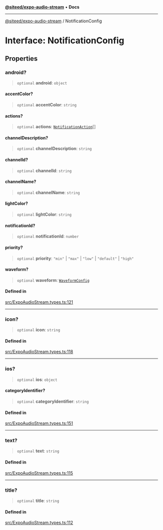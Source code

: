 [**@siteed/expo-audio-stream**](../README.md) • **Docs**

***

[@siteed/expo-audio-stream](../README.md) / NotificationConfig

# Interface: NotificationConfig

## Properties

### android?

> `optional` **android**: `object`

#### accentColor?

> `optional` **accentColor**: `string`

#### actions?

> `optional` **actions**: [`NotificationAction`](NotificationAction.md)[]

#### channelDescription?

> `optional` **channelDescription**: `string`

#### channelId?

> `optional` **channelId**: `string`

#### channelName?

> `optional` **channelName**: `string`

#### lightColor?

> `optional` **lightColor**: `string`

#### notificationId?

> `optional` **notificationId**: `number`

#### priority?

> `optional` **priority**: `"min"` \| `"max"` \| `"low"` \| `"default"` \| `"high"`

#### waveform?

> `optional` **waveform**: [`WaveformConfig`](WaveformConfig.md)

#### Defined in

[src/ExpoAudioStream.types.ts:121](https://github.com/deeeed/expo-audio-stream/blob/8701a7e527b35e817da7a140cc0abbaf15d64d2c/packages/expo-audio-stream/src/ExpoAudioStream.types.ts#L121)

***

### icon?

> `optional` **icon**: `string`

#### Defined in

[src/ExpoAudioStream.types.ts:118](https://github.com/deeeed/expo-audio-stream/blob/8701a7e527b35e817da7a140cc0abbaf15d64d2c/packages/expo-audio-stream/src/ExpoAudioStream.types.ts#L118)

***

### ios?

> `optional` **ios**: `object`

#### categoryIdentifier?

> `optional` **categoryIdentifier**: `string`

#### Defined in

[src/ExpoAudioStream.types.ts:151](https://github.com/deeeed/expo-audio-stream/blob/8701a7e527b35e817da7a140cc0abbaf15d64d2c/packages/expo-audio-stream/src/ExpoAudioStream.types.ts#L151)

***

### text?

> `optional` **text**: `string`

#### Defined in

[src/ExpoAudioStream.types.ts:115](https://github.com/deeeed/expo-audio-stream/blob/8701a7e527b35e817da7a140cc0abbaf15d64d2c/packages/expo-audio-stream/src/ExpoAudioStream.types.ts#L115)

***

### title?

> `optional` **title**: `string`

#### Defined in

[src/ExpoAudioStream.types.ts:112](https://github.com/deeeed/expo-audio-stream/blob/8701a7e527b35e817da7a140cc0abbaf15d64d2c/packages/expo-audio-stream/src/ExpoAudioStream.types.ts#L112)
